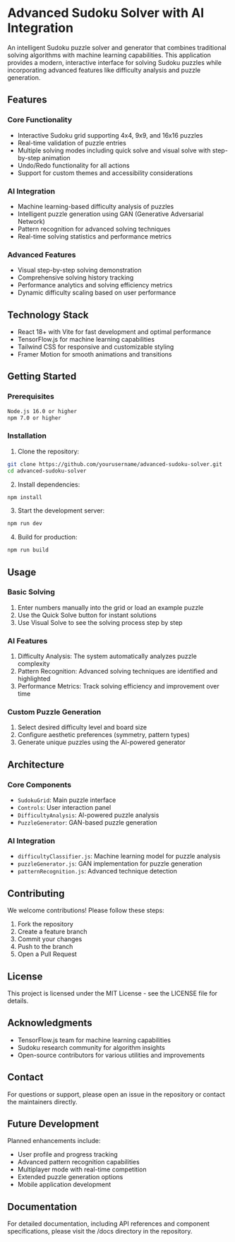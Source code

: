 # Advanced Sudoku Solver with AI Integration

An intelligent Sudoku puzzle solver and generator that combines traditional solving algorithms with machine learning capabilities. This application provides a modern, interactive interface for solving Sudoku puzzles while incorporating advanced features like difficulty analysis and puzzle generation.

## Features

### Core Functionality
- Interactive Sudoku grid supporting 4x4, 9x9, and 16x16 puzzles
- Real-time validation of puzzle entries
- Multiple solving modes including quick solve and visual solve with step-by-step animation
- Undo/Redo functionality for all actions
- Support for custom themes and accessibility considerations

### AI Integration
- Machine learning-based difficulty analysis of puzzles
- Intelligent puzzle generation using GAN (Generative Adversarial Network)
- Pattern recognition for advanced solving techniques
- Real-time solving statistics and performance metrics

### Advanced Features
- Visual step-by-step solving demonstration
- Comprehensive solving history tracking
- Performance analytics and solving efficiency metrics
- Dynamic difficulty scaling based on user performance

## Technology Stack

- React 18+ with Vite for fast development and optimal performance
- TensorFlow.js for machine learning capabilities
- Tailwind CSS for responsive and customizable styling
- Framer Motion for smooth animations and transitions

## Getting Started

### Prerequisites
```bash
Node.js 16.0 or higher
npm 7.0 or higher
```

### Installation
1. Clone the repository:
```bash
git clone https://github.com/yourusername/advanced-sudoku-solver.git
cd advanced-sudoku-solver
```

2. Install dependencies:
```bash
npm install
```

3. Start the development server:
```bash
npm run dev
```

4. Build for production:
```bash
npm run build
```

## Usage

### Basic Solving
1. Enter numbers manually into the grid or load an example puzzle
2. Use the Quick Solve button for instant solutions
3. Use Visual Solve to see the solving process step by step

### AI Features
1. Difficulty Analysis: The system automatically analyzes puzzle complexity
2. Pattern Recognition: Advanced solving techniques are identified and highlighted
3. Performance Metrics: Track solving efficiency and improvement over time

### Custom Puzzle Generation
1. Select desired difficulty level and board size
2. Configure aesthetic preferences (symmetry, pattern types)
3. Generate unique puzzles using the AI-powered generator

## Architecture

### Core Components
- `SudokuGrid`: Main puzzle interface
- `Controls`: User interaction panel
- `DifficultyAnalysis`: AI-powered puzzle analysis
- `PuzzleGenerator`: GAN-based puzzle generation

### AI Integration
- `difficultyClassifier.js`: Machine learning model for puzzle analysis
- `puzzleGenerator.js`: GAN implementation for puzzle generation
- `patternRecognition.js`: Advanced technique detection

## Contributing

We welcome contributions! Please follow these steps:

1. Fork the repository
2. Create a feature branch
3. Commit your changes
4. Push to the branch
5. Open a Pull Request

## License

This project is licensed under the MIT License - see the LICENSE file for details.

## Acknowledgments

- TensorFlow.js team for machine learning capabilities
- Sudoku research community for algorithm insights
- Open-source contributors for various utilities and improvements

## Contact

For questions or support, please open an issue in the repository or contact the maintainers directly.

## Future Development

Planned enhancements include:
- User profile and progress tracking
- Advanced pattern recognition capabilities
- Multiplayer mode with real-time competition
- Extended puzzle generation options
- Mobile application development

## Documentation

For detailed documentation, including API references and component specifications, please visit the /docs directory in the repository.
